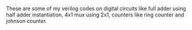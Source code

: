 These are some of my verilog codes on digital circuits like full adder using half adder instantiation, 4x1 mux using 2x1, counters like ring counter and johnson counter.
